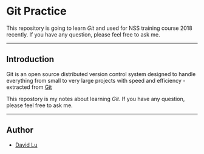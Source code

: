 # Git Practice

This repository is going to learn *Git* and used for NSS training course 2018 recently. If you have any question, please feel free to ask me.

---
## Introduction

Git is an open source distributed version control system designed to handle everything from small to very large projects with speed and efficiency - extracted from [Git](http://git-scm.com)

This repostory is my notes about learning *Git*. If you have any question, please feel free to ask me.

---
## Author

* [David Lu](https://github.com/yungshenglu)